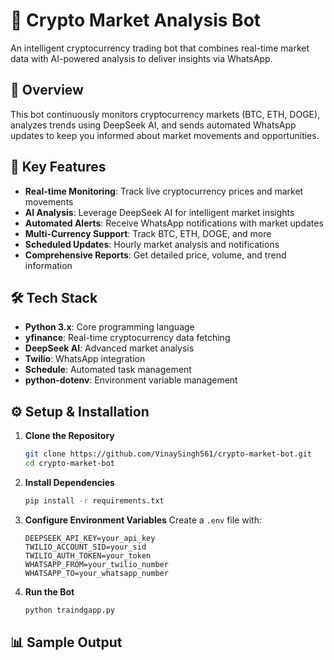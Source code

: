 # 🤖 Crypto Market Analysis Bot

An intelligent cryptocurrency trading bot that combines real-time market data with AI-powered analysis to deliver insights via WhatsApp.

## 🌟 Overview

This bot continuously monitors cryptocurrency markets (BTC, ETH, DOGE), analyzes trends using DeepSeek AI, and sends automated WhatsApp updates to keep you informed about market movements and opportunities.

## 🚀 Key Features

- **Real-time Monitoring**: Track live cryptocurrency prices and market movements
- **AI Analysis**: Leverage DeepSeek AI for intelligent market insights
- **Automated Alerts**: Receive WhatsApp notifications with market updates
- **Multi-Currency Support**: Track BTC, ETH, DOGE, and more
- **Scheduled Updates**: Hourly market analysis and notifications
- **Comprehensive Reports**: Get detailed price, volume, and trend information

## 🛠️ Tech Stack

- **Python 3.x**: Core programming language
- **yfinance**: Real-time cryptocurrency data fetching
- **DeepSeek AI**: Advanced market analysis
- **Twilio**: WhatsApp integration
- **Schedule**: Automated task management
- **python-dotenv**: Environment variable management

## ⚙️ Setup & Installation

1. **Clone the Repository**
   ```bash
   git clone https://github.com/VinaySingh561/crypto-market-bot.git
   cd crypto-market-bot
   ```

2. **Install Dependencies**
   ```bash
   pip install -r requirements.txt
   ```

3. **Configure Environment Variables**
   Create a `.env` file with:
   ```env
   DEEPSEEK_API_KEY=your_api_key
   TWILIO_ACCOUNT_SID=your_sid
   TWILIO_AUTH_TOKEN=your_token
   WHATSAPP_FROM=your_twilio_number
   WHATSAPP_TO=your_whatsapp_number
   ```

4. **Run the Bot**
   ```bash
   python traindgapp.py
   ```

## 📊 Sample Output
